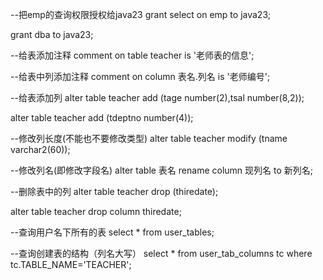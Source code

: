 --把emp的查询权限授权给java23
grant  select on emp  to java23;

grant dba to java23;

--给表添加注释
comment on table  teacher is '老师表的信息';

--给表中列添加注释
comment on column 表名.列名 is '老师编号';

--给表添加列
alter table  teacher  add  (tage number(2),tsal  number(8,2));

alter table  teacher  add  (tdeptno  number(4));

--修改列长度(不能也不要修改类型)
alter table  teacher  modify (tname varchar2(60));

--修改列名(即修改字段名) 
alter table 表名 rename column 现列名 to 新列名;

--删除表中的列
alter table teacher drop (thiredate);

alter table teacher drop column thiredate;

--查询用户名下所有的表
select * from user_tables;

--查询创建表的结构（列名大写）
select * from user_tab_columns   tc where tc.TABLE_NAME='TEACHER';